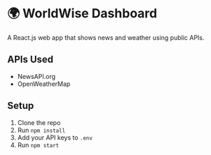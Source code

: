 # 🌍 WorldWise Dashboard

A React.js web app that shows news and weather using public APIs.

## APIs Used
- NewsAPI.org
- OpenWeatherMap

## Setup
1. Clone the repo
2. Run `npm install`
3. Add your API keys to `.env`
4. Run `npm start`
